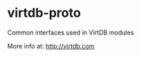 virtdb-proto
============

Common interfaces used in VirtDB modules

More info at: http://virtdb.com

